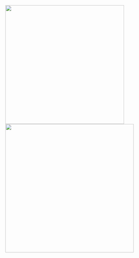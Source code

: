 <!--
  ![pjqdyd's github stats](https://github-readme-stats.vercel.app/api?username=pjqdyd&count_private=true&include_all_commits=true&show_icons=true&line_height=24&theme=tokyonight&hide=contribs)
![Top Langs](https://github-readme-stats.vercel.app/api/top-langs/?username=pjqdyd&theme=tokyonight&card_width=300&layout=compact)
-->

<p float="left">
  <img src="https://github-readme-stats.vercel.app/api?username=pjqdyd&count_private=true&include_all_commits=true&show_icons=true&line_height=28&theme=tokyonight&hide=contribs" width="370"/>
 
  <img src="https://github-readme-stats.vercel.app/api/top-langs/?username=pjqdyd&theme=tokyonight&card_width=400&layout=compact" width="400"/> 
</p>

<!--
**pjqdyd/pjqdyd** is a ✨ _special_ ✨ repository because its `README.md` (this file) appears on your GitHub profile.

Here are some ideas to get you started:

- 🔭 I’m currently working on ...
- 🌱 I’m currently learning ...
- 👯 I’m looking to collaborate on ...
- 🤔 I’m looking for help with ...
- 💬 Ask me about ...
- 📫 How to reach me: ...
- 😄 Pronouns: ...
- ⚡ Fun fact: ...
-->
